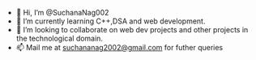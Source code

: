 - 👋 Hi, I’m @SuchanaNag002
- 🌱 I’m currently learning C++,DSA and web development.
- 💞️ I’m looking to collaborate on web dev projects and other projects in the technological domain.
- 📫 Mail me at suchananag2002@gmail.com for futher queries

<!---
SuchanaNag002/SuchanaNag002 is a ✨ special ✨ repository because its `README.md` (this file) appears on your GitHub profile.
You can click the Preview link to take a look at your changes.
--->
